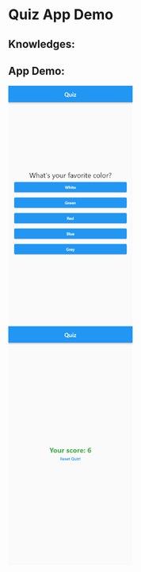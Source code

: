 # Quiz App Demo

## Knowledges:

## App Demo:

<img src ="quiz_screen.png" height="480px"> <img src ="result_screen.png" height="480px">


